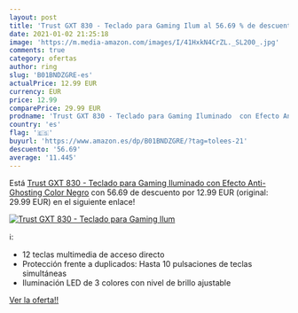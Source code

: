 ```yaml
---
layout: post
title: 'Trust GXT 830 - Teclado para Gaming Ilum al 56.69 % de descuento'
date: 2021-01-02 21:25:18
image: 'https://m.media-amazon.com/images/I/41HxkN4CrZL._SL200_.jpg'
comments: true
category: ofertas
author: ring
slug: 'B01BNDZGRE-es'
actualPrice: 12.99 EUR
currency: EUR
price: 12.99
comparePrice: 29.99 EUR
prodname: 'Trust GXT 830 - Teclado para Gaming Iluminado  con Efecto Anti-Ghosting  Color Negro'
country: 'es'
flag: '🇪🇸'
buyurl: 'https://www.amazon.es/dp/B01BNDZGRE/?tag=tolees-21'
descuento: '56.69'
average: '11.445'
---
```


Está [Trust GXT 830 - Teclado para Gaming Iluminado  con Efecto Anti-Ghosting  Color Negro](https://www.amazon.es/dp/B01BNDZGRE/?tag=tolees-21) con 56.69 de descuento por 12.99 EUR (original: 29.99 EUR) en el siguiente enlace!

[![Trust GXT 830 - Teclado para Gaming Ilum](https://m.media-amazon.com/images/I/41HxkN4CrZL._SL200_.jpg)](https://www.amazon.es/dp/B01BNDZGRE/?tag=tolees-21)

ℹ️:

- 12 teclas multimedia de acceso directo
- Protección frente a duplicados: Hasta 10 pulsaciones de teclas simultáneas
- Iluminación LED de 3 colores con nivel de brillo ajustable

[Ver la oferta!!](https://www.amazon.es/dp/B01BNDZGRE/?tag=tolees-21)

